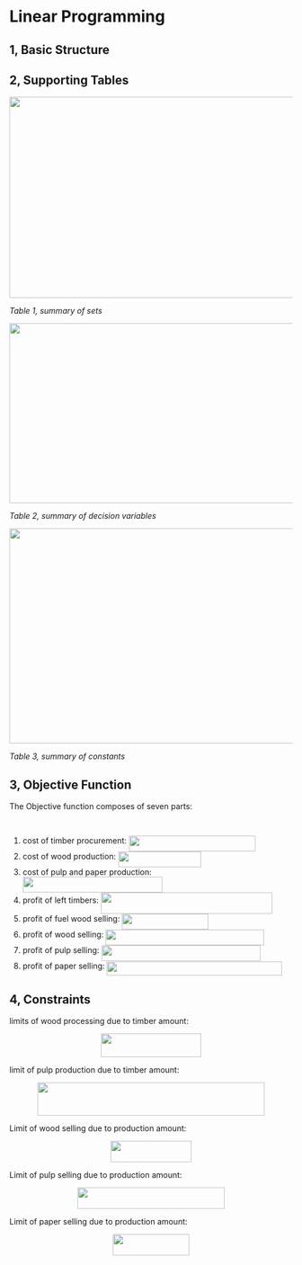 
# Linear Programming

## 1, Basic Structure

## 2, Supporting Tables

<p align="center"><img src="/examples/linear/tex/8bddddb32ef95a899a679dd665fbdbde.svg?invert_in_darkmode&sanitize=true" align=middle width=675.18395835pt height=357.51909599999993pt/></p>

_Table 1, summary of sets_

<p align="center"><img src="/examples/linear/tex/1634264cc25e2312a69a7df1130c0d52.svg?invert_in_darkmode&sanitize=true" align=middle width=532.2194724pt height=320.218305pt/></p>

_Table 2, summary of decision variables_

<p align="center"><img src="/examples/linear/tex/6b8722f6d6a3d3bbfba73f0bb453e63e.svg?invert_in_darkmode&sanitize=true" align=middle width=648.42964065pt height=383.11576049999996pt/></p>

_Table 3, summary of constants_

## 3, Objective Function

The Objective function composes of seven parts:

<p align="center"><img src="/examples/linear/tex/60d4210c4c1ce90ac0e66ea3534150b6.svg?invert_in_darkmode&sanitize=true" align=middle width=439.6156611pt height=16.1480121pt/></p>

1. cost of timber procurement: <img src="/examples/linear/tex/65ae662f1c9113d1f01f1a5fd8275eb3.svg?invert_in_darkmode&sanitize=true" align=middle width=225.2910462pt height=27.91243950000002pt/>
2. cost of wood production: <img src="/examples/linear/tex/1db8010624edf6456275caffad5dcc85.svg?invert_in_darkmode&sanitize=true" align=middle width=146.94569504999998pt height=27.91243950000002pt/>
3. cost of pulp and paper production: <img src="/examples/linear/tex/a5d2108db80e822c382a80e6b1c5b135.svg?invert_in_darkmode&sanitize=true" align=middle width=248.26050974999998pt height=27.6567522pt/>
4. profit of left timbers: <img src="/examples/linear/tex/cde69cb4bebc21c3b0c399403fe1c0b9.svg?invert_in_darkmode&sanitize=true" align=middle width=305.29600035pt height=37.80850590000001pt/>
5. profit of fuel wood selling: <img src="/examples/linear/tex/136ffa05111ced051fae25915e626eaa.svg?invert_in_darkmode&sanitize=true" align=middle width=153.31286354999997pt height=27.91243950000002pt/>
6. profit of wood selling: <img src="/examples/linear/tex/2f10ee2ddce618a7ca66d1ab24374c39.svg?invert_in_darkmode&sanitize=true" align=middle width=281.3969895pt height=27.91243950000002pt/>
7. profit of pulp selling: <img src="/examples/linear/tex/810d990877f47a0b32cf5beafc1b3797.svg?invert_in_darkmode&sanitize=true" align=middle width=282.87161595pt height=27.91243950000002pt/>
8. profit of paper selling: <img src="/examples/linear/tex/0a536913bb1daac0e74607b02dabca10.svg?invert_in_darkmode&sanitize=true" align=middle width=311.8925271pt height=25.70766330000001pt/>

## 4, Constraints

limits of wood processing due to timber amount:

<p align="center"><img src="/examples/linear/tex/be71294c428b4264e0fba57c44b04bb4.svg?invert_in_darkmode&sanitize=true" align=middle width=177.2920248pt height=41.9486826pt/></p>

limit of pulp production due to timber amount:

<p align="center"><img src="/examples/linear/tex/29ea5580ef018de33d61f4cad6b78e7e.svg?invert_in_darkmode&sanitize=true" align=middle width=404.8505472pt height=59.1786591pt/></p>

Limit of wood selling due to production amount:

<p align="center"><img src="/examples/linear/tex/5b52ce8539f371dda15e492a5a637a95.svg?invert_in_darkmode&sanitize=true" align=middle width=144.5759832pt height=37.90293045pt/></p>

Limit of pulp selling due to production amount:

<p align="center"><img src="/examples/linear/tex/92cda86d89f876ba8dc08a618f367d90.svg?invert_in_darkmode&sanitize=true" align=middle width=261.82183499999996pt height=37.90293045pt/></p>

Limit of paper selling due to production amount:

<p align="center"><img src="/examples/linear/tex/98b373f111a64de6fa05473c2941578e.svg?invert_in_darkmode&sanitize=true" align=middle width=135.28984425pt height=37.90293045pt/></p>

